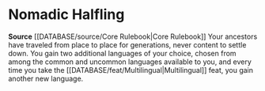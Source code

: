 ﻿---
id: '23'
name: Nomadic Halfling
rarity: Common
rus_type_level: null
source: '[[DATABASE/source/Core Rulebook|Core Rulebook]]'
trait: null
type: Heritage

---
# Nomadic Halfling

**Source** [[DATABASE/source/Core Rulebook|Core Rulebook]] 
Your ancestors have traveled from place to place for generations, never content to settle down. You gain two additional languages of your choice, chosen from among the common and uncommon languages available to you, and every time you take the [[DATABASE/feat/Multilingual|Multilingual]] feat, you gain another new language.